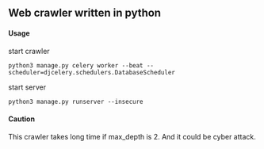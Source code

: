 ## Web crawler written in python

#### Usage
start crawler
```
python3 manage.py celery worker --beat --scheduler=djcelery.schedulers.DatabaseScheduler
```

start server
```
python3 manage.py runserver --insecure
```

#### Caution
This crawler takes long time if max_depth is 2.
And it could be cyber attack.

